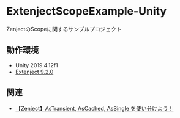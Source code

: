 # ExtenjectScopeExample-Unity
ZenjectのScopeに関するサンプルプロジェクト

## 動作環境
- Unity 2019.4.12f1
- [Extenject 9.2.0](https://github.com/svermeulen/Extenject)

## 関連
- [【Zenject】AsTransient, AsCached, AsSingle を使い分けよう！](https://tsgcpp.hateblo.jp/entry/2020/10/10/162716)
